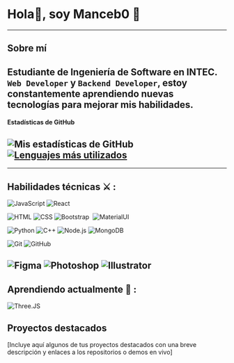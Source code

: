# Hola👋, soy Manceb0 🍔
---
## Sobre mí
Estudiante de Ingeniería de Software en INTEC. `Web Developer` y `Backend Developer`, estoy constantemente aprendiendo nuevas tecnologías para mejorar mis habilidades.
---
#### Estadísticas de GitHub
![Mis estadísticas de GitHub](https://github-readme-stats.vercel.app/api?username=Manceb0&show_icons=true&theme=dark)
[![Lenguajes más utilizados](https://github-readme-stats.vercel.app/api/top-langs/?username=Manceb0&layout=compact)](https://github.com/Manceb0/github-readme-stats)
---

---
## Habilidades técnicas ⚔️ :

![JavaScript](https://img.shields.io/badge/-JavaScript-000?style=for-the-badge&logo=javascript)
![React](https://img.shields.io/badge/-React-000?style=for-the-badge&logo=react)


![HTML](https://img.shields.io/badge/-HTML-000?style=for-the-badge&logo=HTML5)
![CSS](https://img.shields.io/badge/-CSS-000?style=for-the-badge&logo=CSS3&logoColor=67b3eb)
![Bootstrap](https://img.shields.io/badge/-Bootstrap-000?style=for-the-badge&logo=bootstrap&logoColor=b998eb)&nbsp;
![MaterialUI](https://img.shields.io/badge/Material--UI-000?style=for-the-badge&logo=material-ui)


![Python](https://img.shields.io/badge/-Python-000?style=for-the-badge&logo=python)
![C++](https://img.shields/badge/-C++-000?style=for-the-badge&logo=c%2B%2B)
![Node.js](https://img.shields.io/badge/-Node.js-000?style=for-the-badge&logo=node.js)
![MongoDB](https://img.shields.io/badge/-MongoDB-000?style=for-the-badge&logo=mongodb)

![Git](https://img.shields.io/badge/-Git-000?style=for-the-badge&logo=git)
![GitHub](https://img.shields.io/badge/-GitHub-000?style=for-the-badge&logo=github)

![Figma](https://img.shields.io/badge/-Figma-000?style=for-the-badge&logo=figma)
![Photoshop](https://img.shields/badge/-Photoshop-000?style=for-the-badge&logo=adobe-photoshop)
![Illustrator](https://img.shields.io/badge/-Illustrator-000?style=for-the-badge&logo=adobe-illustrator)
---
## Aprendiendo actualmente 🌱 :
![Three.JS](https://img.shields.io/badge/-Three.JS-000?style=for-the-badge&logo=three.js)

## Proyectos destacados
[Incluye aquí algunos de tus proyectos destacados con una breve descripción y enlaces a los repositorios o demos en vivo]


